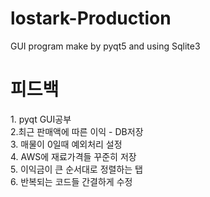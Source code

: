 # lostark-Production

GUI program make by pyqt5 and using Sqlite3
  
 
 
  
<h1>피드백</h1>
1. pyqt GUI공부<br>
2.최근 판매액에 따른 이익 -  DB저장<br>
3. 매물이 0일때 예외처리 설정<br>
4. AWS에 재료가격들 꾸준히 저장<br>
5. 이익금이 큰 순서대로 정렬하는 탭<br>
6. 반복되는 코드들 간결하게 수정<br>
  


